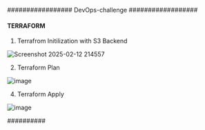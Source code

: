 #################  DevOps-challenge  ##################

####  TERRAFORM  ####

1. Terrafrom Initilization with S3 Backend

![Screenshot 2025-02-12 214557](https://github.com/user-attachments/assets/a749779c-2633-413d-879e-130ce46960b5)

2. Terraform Plan

![image](https://github.com/user-attachments/assets/666c2047-2747-455e-8c62-9e7ad75d8e4c)

4. Terraform Apply

![image](https://github.com/user-attachments/assets/7ddd1212-fb67-4377-964d-7b96f759f16e)




##########



